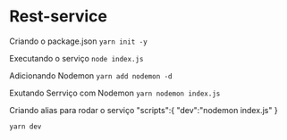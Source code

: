 # Rest-service

Criando o package.json 
```yarn init -y```
<br>

Executando o serviço
```node index.js```
<br>

Adicionando Nodemon
```yarn add nodemon -d```
<br>

Exutando Serrviço com Nodemon
```yarn nodemon index.js```
<br>

Criando alias para rodar o serviço 
 "scripts":{
    "dev":"nodemon index.js"
  }

  ```yarn dev```


